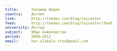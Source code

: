 ```yaml
---
title:      Тихомир Недев
country:    Англия
link:       http://tnedev.com/blog/leicester
feed:       http://tnedev.com/blog/leicester/feed
university: Лестър
subject:    Общо инженерство
period:     2009–2012
email:      har.alabala.trox@gmail.com
---
```


